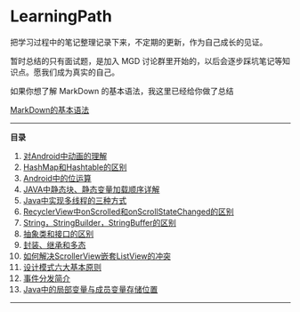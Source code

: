 # LearningPath
把学习过程中的笔记整理记录下来，不定期的更新，作为自己成长的见证。

暂时总结的只有面试题，是加入 MGD 讨论群里开始的，以后会逐步踩坑笔记等知识点。愿我们成为真实的自己。



如果你想了解 MarkDown 的基本语法，我这里已经给你做了总结

[MarkDown的基本语法](MD语法.md)

****

__目录__

1. [对Android中动画的理解](Basicknowledge/对Android动画的理解.md)
2. [HashMap和Hashtable的区别](Basicknowledge/HashMap和Hashtable的区别.md)
3. [Android中的位运算](Basicknowledge/Android中的位运算.md)
4. [JAVA中静态块、静态变量加载顺序详解](Basicknowledge/JAVA中静态块、静态变量加载顺序详解.md)
5. [Java中实现多线程的三种方式](Basicknowledge/Java中实现多线程的三种方式.md)
6. [RecyclerView中onScrolled和onScrollStateChanged的区别](Basicknowledge/RecyclerView中onScrolled和onScrollStateChanged的区别.md)
7. [String，StringBuilder，StringBuffer的区别](Basicknowledge/String，StringBuilder，StringBuffer的区别.md)
8. [抽象类和接口的区别](Basicknowledge/抽象类和接口的区别.md)
9. [封装、继承和多态](Basicknowledge/封装、继承和多态.md)
10. [如何解决ScrollerView嵌套ListView的冲突](Basicknowledge/如何解决ScrollerView嵌套ListView的冲突.md)
11. [设计模式六大基本原则](Basicknowledge/设计模式六大基本原则.md)
12. [事件分发简介](Basicknowledge/事件分发简介.md)
13. [Java中的局部变量与成员变量存储位置](Basicknowledge/Java中的基本数据类型一定存储在栈中吗.md)

****

